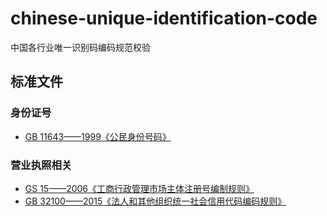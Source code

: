 # chinese-unique-identification-code

中国各行业唯一识别码编码规范校验

## 标准文件

### 身份证号

- [GB 11643——1999《公民身份号码》](http://openstd.samr.gov.cn/bzgk/gb/newGbInfo?hcno=080D6FBF2BB468F9007657F26D60013E)

### 营业执照相关

- [GS 15——2006《工商行政管理市场主体注册号编制规则》](https://www.docin.com/p-606933463.html)
- [GB 32100——2015《法人和其他组织统一社会信用代码编码规则》](http://openstd.samr.gov.cn/bzgk/gb/newGbInfo?hcno=24691C25985C1073D3A7C85629378AC0)
